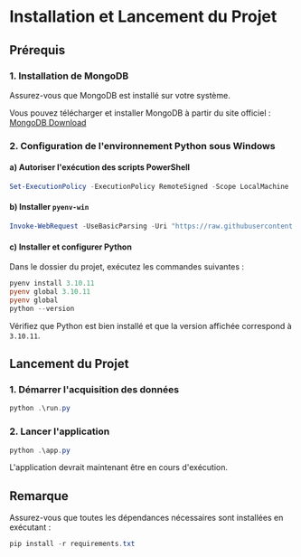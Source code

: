 # Installation et Lancement du Projet

## Prérequis
### 1. Installation de MongoDB
Assurez-vous que MongoDB est installé sur votre système.

Vous pouvez télécharger et installer MongoDB à partir du site officiel :
[MongoDB Download](https://www.mongodb.com/try/download/community)

### 2. Configuration de l'environnement Python sous Windows
#### a) Autoriser l'exécution des scripts PowerShell
```powershell
Set-ExecutionPolicy -ExecutionPolicy RemoteSigned -Scope LocalMachine
```

#### b) Installer `pyenv-win`
```powershell
Invoke-WebRequest -UseBasicParsing -Uri "https://raw.githubusercontent.com/pyenv-win/pyenv-win/master/pyenv-win/install-pyenv-win.ps1" -OutFile "./install-pyenv-win.ps1"; &"./install-pyenv-win.ps1"
```

#### c) Installer et configurer Python
Dans le dossier du projet, exécutez les commandes suivantes :
```powershell
pyenv install 3.10.11
pyenv global 3.10.11
pyenv global
python --version
```
Vérifiez que Python est bien installé et que la version affichée correspond à `3.10.11`.

## Lancement du Projet

### 1. Démarrer l'acquisition des données
```powershell
python .\run.py
```

### 2. Lancer l'application
```powershell
python .\app.py
```

L'application devrait maintenant être en cours d'exécution.

## Remarque
Assurez-vous que toutes les dépendances nécessaires sont installées en exécutant :
```powershell
pip install -r requirements.txt
```

